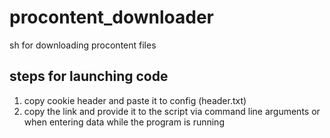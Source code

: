 # procontent_downloader
sh for downloading procontent files
## steps for launching code
1. copy cookie header and paste it to config (header.txt)
2. copy the link and provide it to the script via command line arguments or when entering data while the program is running
